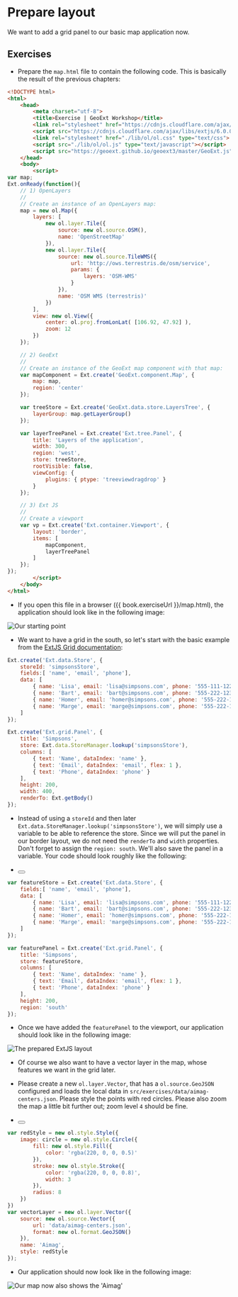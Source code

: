 # Prepare layout

We want to add a grid panel to our basic map application now.

## Exercises

* Prepare the `map.html` file to contain the following code. This is basically the result of the previous chapters:

```html
<!DOCTYPE html>
<html>
    <head>
        <meta charset="utf-8">
        <title>Exercise | GeoExt Workshop</title>
        <link rel="stylesheet" href="https://cdnjs.cloudflare.com/ajax/libs/extjs/6.0.0/classic/theme-triton/resources/theme-triton-all.css" type="text/css">
        <script src="https://cdnjs.cloudflare.com/ajax/libs/extjs/6.0.0/ext-all.js" type="text/javascript"></script>
        <link rel="stylesheet" href="./lib/ol/ol.css" type="text/css">
        <script src="./lib/ol/ol.js" type="text/javascript"></script>
        <script src="https://geoext.github.io/geoext3/master/GeoExt.js" type="text/javascript"></script>
    </head>
    <body>
        <script>
var map;
Ext.onReady(function(){
    // 1) OpenLayers
    //
    // Create an instance of an OpenLayers map:
    map = new ol.Map({
        layers: [
            new ol.layer.Tile({
                source: new ol.source.OSM(),
                name: 'OpenStreetMap'
            }),
            new ol.layer.Tile({
                source: new ol.source.TileWMS({
                    url: 'http://ows.terrestris.de/osm/service',
                    params: {
                        layers: 'OSM-WMS'
                    }
                }),
                name: 'OSM WMS (terrestris)'
            })
        ],
        view: new ol.View({
            center: ol.proj.fromLonLat( [106.92, 47.92] ),
            zoom: 12
        })
    });

    // 2) GeoExt
    //
    // Create an instance of the GeoExt map component with that map:
    var mapComponent = Ext.create('GeoExt.component.Map', {
        map: map,
        region: 'center'
    });

    var treeStore = Ext.create('GeoExt.data.store.LayersTree', {
        layerGroup: map.getLayerGroup()
    });

    var layerTreePanel = Ext.create('Ext.tree.Panel', {
        title: 'Layers of the application',
        width: 300,
        region: 'west',
        store: treeStore,
        rootVisible: false,
        viewConfig: {
            plugins: { ptype: 'treeviewdragdrop' }
        }
    });

    // 3) Ext JS
    //
    // Create a viewport
    var vp = Ext.create('Ext.container.Viewport', {
        layout: 'border',
        items: [
            mapComponent,
            layerTreePanel
        ]
    });
});
        </script>
    </body>
</html>
```

* If you open this file in a browser ({{ book.exerciseUrl }}/map.html), the application should look like in the following image:

![Our starting point](before.png)

* We want to have a grid in the south, so let's start with the basic example from the [ExtJS Grid documentation](http://docs.sencha.com/extjs/6.0/6.0.0-classic/#!/api/Ext.grid.Panel):

```js
Ext.create('Ext.data.Store', {
    storeId: 'simpsonsStore',
    fields:[ 'name', 'email', 'phone'],
    data: [
        { name: 'Lisa', email: 'lisa@simpsons.com', phone: '555-111-1224' },
        { name: 'Bart', email: 'bart@simpsons.com', phone: '555-222-1234' },
        { name: 'Homer', email: 'homer@simpsons.com', phone: '555-222-1244' },
        { name: 'Marge', email: 'marge@simpsons.com', phone: '555-222-1254' }
    ]
});

Ext.create('Ext.grid.Panel', {
    title: 'Simpsons',
    store: Ext.data.StoreManager.lookup('simpsonsStore'),
    columns: [
        { text: 'Name', dataIndex: 'name' },
        { text: 'Email', dataIndex: 'email', flex: 1 },
        { text: 'Phone', dataIndex: 'phone' }
    ],
    height: 200,
    width: 400,
    renderTo: Ext.getBody()
});
```

* Instead of using a `storeId` and then later `Ext.data.StoreManager.lookup('simpsonsStore')`, we will simply use a variable to be able to reference the store. Since we will put the panel in our border layout, we do not need the `renderTo` and `width` properties. Don't forget to assign the `region: south`. We'll also save the panel in a variable. Your code should look roughly like the following:

* <button class="section" target="hint1" show="Show hint" hide="Hide hint"></button>

<!--sec data-title="Hint" data-id="hint1" data-show=false ces-->

```js
var featureStore = Ext.create('Ext.data.Store', {
    fields:[ 'name', 'email', 'phone'],
    data: [
        { name: 'Lisa', email: 'lisa@simpsons.com', phone: '555-111-1224' },
        { name: 'Bart', email: 'bart@simpsons.com', phone: '555-222-1234' },
        { name: 'Homer', email: 'homer@simpsons.com', phone: '555-222-1244' },
        { name: 'Marge', email: 'marge@simpsons.com', phone: '555-222-1254' }
    ]
});

var featurePanel = Ext.create('Ext.grid.Panel', {
    title: 'Simpsons',
    store: featureStore,
    columns: [
        { text: 'Name', dataIndex: 'name' },
        { text: 'Email', dataIndex: 'email', flex: 1 },
        { text: 'Phone', dataIndex: 'phone' }
    ],
    height: 200,
    region: 'south'
});
```

<!--endsec-->


* Once we have added the `featurePanel` to the viewport, our application should look like in the following image:

![The prepared ExtJS layout](prepared.png)

* Of course we also want to have a vector layer in the map, whose features we want in the grid later.

* Please create a new `ol.layer.Vector`, that has a `ol.source.GeoJSON` configured and loads the local data in `src/exercises/data/aimag-centers.json`. Please style the points with red circles. Please also zoom the map a little bit further out; zoom level `4` should be fine.

* <button class="section" target="hint2" show="Show hint" hide="Hide hint"></button>

<!--sec data-title="Hint" data-id="hint2" data-show=false ces-->

```js
var redStyle = new ol.style.Style({
    image: circle = new ol.style.Circle({
        fill: new ol.style.Fill({
            color: 'rgba(220, 0, 0, 0.5)'
        }),
        stroke: new ol.style.Stroke({
            color: 'rgba(220, 0, 0, 0.8)',
            width: 3
        }),
        radius: 8
    })
})
var vectorLayer = new ol.layer.Vector({
    source: new ol.source.Vector({
        url: 'data/aimag-centers.json',
        format: new ol.format.GeoJSON()
    }),
    name: 'Aimag',
    style: redStyle
});
```

<!--endsec-->

* Our application should now look like in the following image:

![Our map now also shows the 'Aimag'](with-vector.png)
